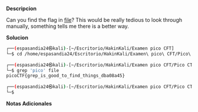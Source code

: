 **Descripcion**

Can you find the flag in [file](https://jupiter.challenges.picoctf.org/static/495d43ee4a2b9f345a4307d053b4d88d/file)? This would be really tedious to look through manually, something tells me there is a better way.

**Solucion**

```bash
┌──(espasandia24㉿kali)-[~/Escritorio/HakinKali/Examen pico CFT]
└─$ cd /home/espasandia24/Escritorio/HakinKali/Examen\ pico\ CFT/Pico\ CTF\ 2019
                                                                             
┌──(espasandia24㉿kali)-[~/Escritorio/HakinKali/Examen pico CFT/Pico CTF 2019]
└─$ grep 'pico' file
picoCTF{grep_is_good_to_find_things_dba08a45}
                                                                             
┌──(espasandia24㉿kali)-[~/Escritorio/HakinKali/Examen pico CFT/Pico CTF 2019]                                                                            
└─$ 

```

**Notas Adicionales**